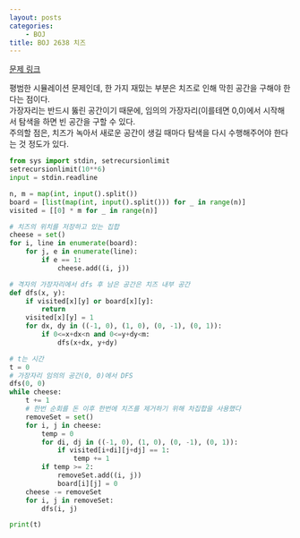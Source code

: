 ```yaml
---
layout: posts
categories:
    - BOJ
title: BOJ 2638 치즈
---
```


[문제 링크](https://www.acmicpc.net/problem/2638)

평범한 시뮬레이션 문제인데, 한 가지 재밌는 부분은 치즈로 인해 막힌 공간을 구해야 한다는 점이다.  
가장자리는 반드시 뚫린 공간이기 때문에, 임의의 가장자리(이를테면 0,0)에서 시작해서 탐색을 하면 빈 공간을 구할 수 있다.  
주의할 점은, 치즈가 녹아서 새로운 공간이 생길 때마다 탐색을 다시 수행해주어야 한다는 것 정도가 있다.  

```python
from sys import stdin, setrecursionlimit
setrecursionlimit(10**6)
input = stdin.readline

n, m = map(int, input().split())
board = [list(map(int, input().split())) for _ in range(n)]
visited = [[0] * m for _ in range(n)]

# 치즈의 위치를 저장하고 있는 집합
cheese = set()
for i, line in enumerate(board):
	for j, e in enumerate(line):
		if e == 1:
			cheese.add((i, j))

# 격자의 가장자리에서 dfs 후 남은 공간은 치즈 내부 공간
def dfs(x, y):
    if visited[x][y] or board[x][y]:
        return
    visited[x][y] = 1
    for dx, dy in ((-1, 0), (1, 0), (0, -1), (0, 1)):
        if 0<=x+dx<n and 0<=y+dy<m:
            dfs(x+dx, y+dy)

# t는 시간
t = 0
# 가장자리 임의의 공간(0, 0)에서 DFS
dfs(0, 0)
while cheese:
    t += 1
    # 한번 순회를 돈 이후 한번에 치즈를 제거하기 위해 차집합을 사용했다
    removeSet = set()
    for i, j in cheese:
        temp = 0
        for di, dj in ((-1, 0), (1, 0), (0, -1), (0, 1)):
            if visited[i+di][j+dj] == 1:
                temp += 1
        if temp >= 2:
            removeSet.add((i, j))
            board[i][j] = 0
    cheese -= removeSet
    for i, j in removeSet:
        dfs(i, j)

print(t)
```
